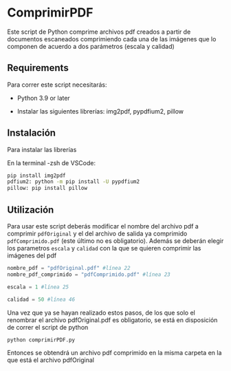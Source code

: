 # ComprimirPDF

Este script de Python comprime archivos pdf creados a partir de documentos escaneados comprimiendo cada una de las imágenes que lo componen de acuerdo a dos parámetros (escala y calidad)

## Requirements

Para correr este script necesitarás:

- Python 3.9 or later
 
- Instalar las siguientes librerías: img2pdf, pypdfium2, pillow

## Instalación

Para instalar las librerías

En la terminal -zsh de VSCode:

```zsh
pip install img2pdf
pdfium2: python -m pip install -U pypdfium2
pillow: pip install pillow 
```

## Utilización

Para usar este script deberás modificar el nombre del archivo pdf a comprimir `pdfOriginal` y el del archivo de salida ya comprimido `pdfComprimido.pdf` (este último no es obligatorio).
Además se deberán elegir los parametros `escala` y `calidad` con la que se quieren comprimir las imágenes del pdf

```python
nombre_pdf = "pdfOriginal.pdf" #línea 22
nombre_pdf_comprimido = "pdfComprimido.pdf" #línea 23
```

```python
escala = 1 #línea 25
```

```python
calidad = 50 #línea 46
```
Una vez que ya se hayan realizado estos pasos, de los que solo el renombrar el archivo pdfOriginal.pdf es obligatorio, se está en disposición de correr el script de python

```zsh
python comprimirPDF.py
```

Entonces se obtendrá un archivo pdf comprimido en la misma carpeta en la que está el archivo pdfOriginal
